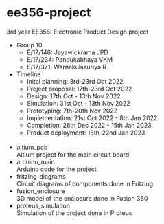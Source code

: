 # ee356-project
3rd year EE356: Electronic Product Design project

- Group 10
  - E/17/146: Jayawickrama JPD
  - E/17/234: Pandukabhaya VKM
  - E/17/371: Warnakulasuriya R
- Timeline
  - Inital planning: 3rd-23rd Oct 2022
  - Project proposal: 17th-23rd Oct 2022
  - Design: 17th Oct - 13th Nov 2022
  - Simulation: 31st Oct - 13th Nov 2022
  - Prototyping: 7th-20th Nov 2022
  - Implementation: 21st Oct 2022 - 8th Jan 2022
  - Completion: 26th Dec 2022 - 15th Jan 2023
  - Product deployment: 16th-22nd Jan 2023
</br></br>
- altium_pcb  
  Altium project for the main circuit board
- arduino_main  
  Arduino code for the project
- fritzing_diagrams  
  Circuit diagrams of components done in Fritzing
- fusion_enclosure  
  3D model of the enclosure done in Fusion 360
- proteus_simulation  
  Simulation of the project done in Proteus
